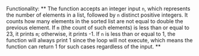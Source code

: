 Functionality: ** The function accepts an integer input `n`, which represents the number of elements in a list, followed by `n` distinct positive integers. It counts how many elements in the sorted list are not equal to double the previous element. If `m` (the count of such elements) is less than or equal to 23, it prints `m`; otherwise, it prints -1. If `n` is less than or equal to 1, the function will always print 1 since the loop will not execute, which means the function can return 1 for such cases regardless of the input. **